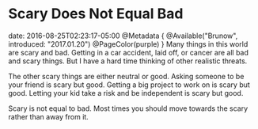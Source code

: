 # Scary Does Not Equal Bad
date: 2016-08-25T02:23:17-05:00
@Metadata {
  @Available("Brunow", introduced: "2017.01.20")
  @PageColor(purple)
}
Many things in this world are scary and bad. Getting in a car accident, laid off, or cancer are all bad and scary things. But I have a hard time thinking of other realistic threats.

The other scary things are either neutral or good. Asking someone to be your friend is scary but good. Getting a big project to work on is scary but good. Letting your kid take a risk and be independent is scary but good.

Scary is not equal to bad. Most times you should move towards the scary rather than away from it.
